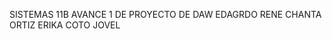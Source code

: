 SISTEMAS 11B
AVANCE 1 DE PROYECTO DE DAW
EDAGRDO RENE CHANTA ORTIZ
ERIKA COTO JOVEL 















